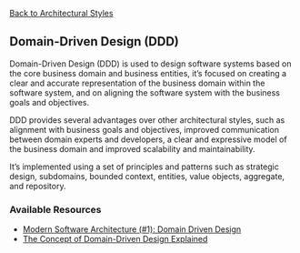 [Back to Architectural Styles](07-architectural-styles.md)
## Domain-Driven Design (DDD)

Domain-Driven Design (DDD) is used to design software systems based on the core business domain and business entities, it’s focused on creating a clear and accurate representation of the business domain within the software system, and on aligning the software system with the business goals and objectives.

DDD provides several advantages over other architectural styles, such as alignment with business goals and objectives, improved communication between domain experts and developers, a clear and expressive model of the business domain and improved scalability and maintainability.

It’s implemented using a set of principles and patterns such as strategic design, subdomains, bounded context, entities, value objects, aggregate, and repository.
### Available Resources

- [Modern Software Architecture (#1): Domain Driven Design](hhttps://medium.com/modern-software-architecture/modern-software-architecture-1-domain-driven-design-f06fad8695f9)
- [The Concept of Domain-Driven Design Explained](https://medium.com/microtica/the-concept-of-domain-driven-design-explained-3184c0fd7c3f)